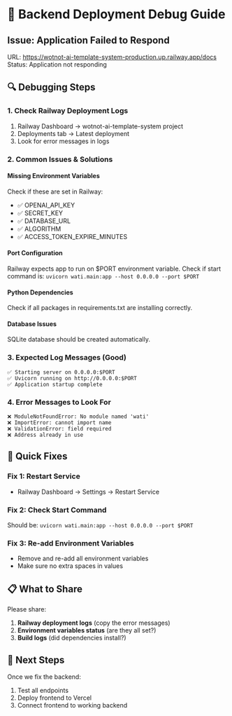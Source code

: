# 🚨 Backend Deployment Debug Guide

## Issue: Application Failed to Respond
URL: https://wotnot-ai-template-system-production.up.railway.app/docs
Status: Application not responding

## 🔍 Debugging Steps

### 1. Check Railway Deployment Logs
1. Railway Dashboard → wotnot-ai-template-system project
2. Deployments tab → Latest deployment
3. Look for error messages in logs

### 2. Common Issues & Solutions

#### Missing Environment Variables
Check if these are set in Railway:
- ✅ OPENAI_API_KEY
- ✅ SECRET_KEY  
- ✅ DATABASE_URL
- ✅ ALGORITHM
- ✅ ACCESS_TOKEN_EXPIRE_MINUTES

#### Port Configuration
Railway expects app to run on $PORT environment variable.
Check if start command is: `uvicorn wati.main:app --host 0.0.0.0 --port $PORT`

#### Python Dependencies
Check if all packages in requirements.txt are installing correctly.

#### Database Issues
SQLite database should be created automatically.

### 3. Expected Log Messages (Good)
```
✅ Starting server on 0.0.0.0:$PORT
✅ Uvicorn running on http://0.0.0.0:$PORT
✅ Application startup complete
```

### 4. Error Messages to Look For
```
❌ ModuleNotFoundError: No module named 'wati'
❌ ImportError: cannot import name
❌ ValidationError: field required
❌ Address already in use
```

## 🔧 Quick Fixes

### Fix 1: Restart Service
- Railway Dashboard → Settings → Restart Service

### Fix 2: Check Start Command
Should be: `uvicorn wati.main:app --host 0.0.0.0 --port $PORT`

### Fix 3: Re-add Environment Variables
- Remove and re-add all environment variables
- Make sure no extra spaces in values

## 📋 What to Share

Please share:
1. **Railway deployment logs** (copy the error messages)
2. **Environment variables status** (are they all set?)
3. **Build logs** (did dependencies install?)

## 🎯 Next Steps

Once we fix the backend:
1. Test all endpoints
2. Deploy frontend to Vercel
3. Connect frontend to working backend